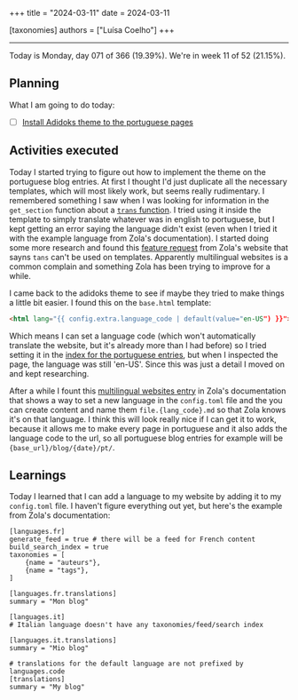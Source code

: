 +++
title = "2024-03-11"
date = 2024-03-11

[taxonomies]
authors = ["Luísa Coelho"]
+++

---

Today is Monday, day 071 of 366 (19.39%). We're in week 11 of 52 (21.15%).

## Planning

What I am going to do today:

- [ ] [Install Adidoks theme to the portuguese pages](https://github.com/OmnicodeSolutions/blog/issues/4)

## Activities executed

Today I started trying to figure out how to implement the theme on the portuguese blog entries. At first I thought I'd just duplicate all the necessary templates, which will most likely work, but seems really rudimentary. I remembered something I saw when I was looking for information in the `get_section` function about a [`trans` function](https://www.getzola.org/documentation/templates/overview/#trans). I tried using it inside the template to simply translate whatever was in english to portuguese, but I kept getting an error saying the language didn't exist (even when I tried it with the example language from Zola's documentation). I started doing some more research and found this [feature request](https://zola.discourse.group/t/i18n-theme-translations/388/3) from Zola's website that sayns `tans` can't be used on templates. Apparently multilingual websites is a common complain and something Zola has been trying to improve for a while.

I came back to the adidoks theme to see if maybe they tried to make things a little bit easier. I found this on the `base.html` template:

```html
<html lang="{{ config.extra.language_code | default(value="en-US") }}">
```

Which means I can set a language code (which won't automatically translate the website, but it's already more than I had before) so I tried setting it in the [index for the portuguese entries](https://github.com/OmnicodeSolutions/blog/blob/feat/install_theme/content/blog_pt_br/_index.md), but when I inspected the page, the language was still 'en-US'. Since this was just a detail I moved on and kept researching. 

After a while I fount this [multilingual websites entry](https://www.getzola.org/documentation/content/multilingual/) in Zola's documentation that shows a way to set a new language in the `config.toml` file and the you can create content and name them `file.{lang_code}.md` so that Zola knows it's on that language. I think this will look really nice if I can get it to work, because it allows me to make every page in portuguese and it also adds the language code to the url, so all portuguese blog entries for example will be `{base_url}/blog/{date}/pt/`.

## Learnings

Today I learned that I can add a language to my website by adding it to my `config.toml` file. I haven't figure everything out yet, but here's the example from Zola's documentation:

```
[languages.fr]
generate_feed = true # there will be a feed for French content
build_search_index = true
taxonomies = [
    {name = "auteurs"},
    {name = "tags"},
]

[languages.fr.translations]
summary = "Mon blog"

[languages.it]
# Italian language doesn't have any taxonomies/feed/search index

[languages.it.translations]
summary = "Mio blog"

# translations for the default language are not prefixed by languages.code
[translations]
summary = "My blog"
```
